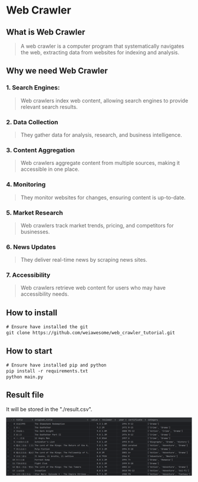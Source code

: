 # Web Crawler
## What is Web Crawler
> A web crawler is a computer program that systematically navigates the web, extracting data from websites for indexing and analysis.

## Why we need Web Crawler
### 1. **Search Engines**:
> Web crawlers index web content, allowing search engines to provide relevant search results.

### 2. **Data Collection**
> They gather data for analysis, research, and business intelligence.

### 3. **Content Aggregation** 
> Web crawlers aggregate content from multiple sources, making it accessible in one place.

### 4. **Monitoring**
> They monitor websites for changes, ensuring content is up-to-date.

### 5. **Market Research** 
> Web crawlers track market trends, pricing, and competitors for businesses.

### 6. **News Updates**
> They deliver real-time news by scraping news sites.

### 7. **Accessibility** 
> Web crawlers retrieve web content for users who may have accessibility needs.

## How to install
```shell
# Ensure have installed the git 
git clone https://github.com/weiawesome/web_crawler_tutorial.git
```

## How to start
```shell
# Ensure have installed pip and python
pip install -r requirements.txt
python main.py
```
## Result file
It will be stored in the "./result.csv".

![img.png](asset/img.png)

